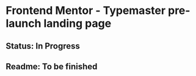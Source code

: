 # Frontend Mentor - Typemaster pre-launch landing page

## Status: In Progress

## Readme: To be finished
